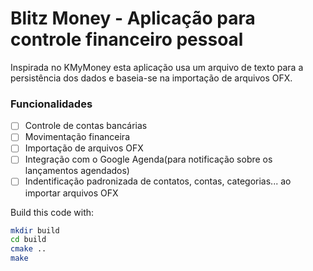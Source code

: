 # Blitz Money - Aplicação para controle financeiro pessoal

Inspirada no KMyMoney esta aplicação usa um arquivo de texto para a persistência dos dados e baseia-se na importação de arquivos OFX.

### Funcionalidades

- [ ] Controle de contas bancárias
- [ ] Movimentação financeira
- [ ] Importação de arquivos OFX
- [ ] Integração com o Google Agenda(para notificação sobre os lançamentos agendados)
- [ ] Indentificação padronizada de contatos, contas, categorias... ao importar arquivos OFX

Build this code with:

```bash
mkdir build
cd build
cmake ..
make
```
